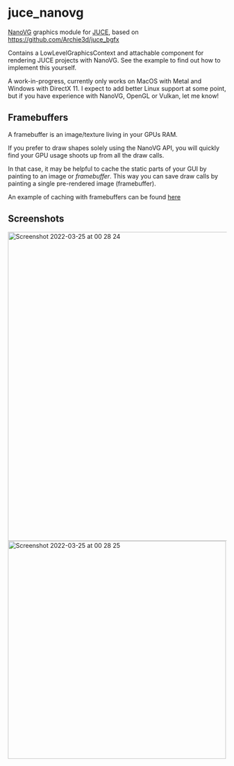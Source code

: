 # juce_nanovg

[NanoVG](https://github.com/memononen/nanovg) graphics module for [JUCE](https://github.com/juce-framework/JUCE), based on https://github.com/Archie3d/juce_bgfx

Contains a LowLevelGraphicsContext and attachable component for rendering JUCE projects with NanoVG. See the example to find out how to implement this yourself.

A work-in-progress, currently only works on MacOS with Metal and Windows with DirectX 11. I expect to add better Linux support at some point, but if you have experience with NanoVG, OpenGL or Vulkan, let me know!

## Framebuffers

A framebuffer is an image/texture living in your GPUs RAM.

If you prefer to draw shapes solely using the NanoVG API, you will quickly find your GPU usage shoots up from all the draw calls.

In that case, it may be helpful to cache the static parts of your GUI by painting to an image or _framebuffer_. This way you can save draw calls by painting a single pre-rendered image (framebuffer).

An example of caching with framebuffers can be found [here](Source/example/FramebufferTest.h)

## Screenshots

<img width="712" alt="Screenshot 2022-03-25 at 00 28 24" src="https://user-images.githubusercontent.com/44585538/160026228-2c59e3ec-ce98-4492-af4a-cd9611f912c5.png">

<img width="502" alt="Screenshot 2022-03-25 at 00 28 25" src="https://user-images.githubusercontent.com/44585538/160179153-b2fa2d56-2453-4614-98d6-702d730635f3.png">
